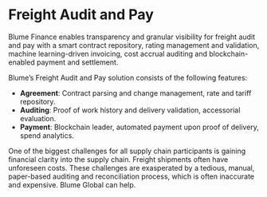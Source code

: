 # Freight Audit and Pay

Blume Finance enables transparency and granular visibility for freight audit and pay with a smart contract
repository, rating management and validation, machine learning-driven invoicing, cost accrual auditing and
blockchain-enabled payment and settlement.

Blume’s Freight Audit and Pay solution consists of the following features:

- **Agreement**: Contract parsing and change management, rate and tariff repository.
- **Auditing**: Proof of work history and delivery validation, accessorial evaluation.
- **Payment**: Blockchain leader, automated payment upon proof of delivery, spend analytics.

One of the biggest challenges for all supply chain participants is gaining financial clarity into the
supply chain. Freight shipments often have unforeseen costs. These challenges are exasperated by a tedious,
manual, paper-based auditing and reconciliation process, which is often inaccurate and expensive. Blume
Global can help.